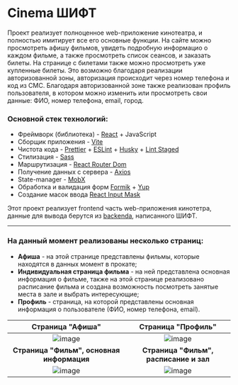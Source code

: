 # Cinema ШИФТ

Проект реализует полноценное web-приложение кинотеатра, и полностью имитирует все его основные функции. На сайте можно просмотреть афишу фильмов, увидеть подробную информацио о каждом фильме, а также просмотреть список сеансов, и заказать билеты. На странице с билетами также можно просмотреть уже купленные билеты. Это возможно благодаря реализации авторизованной зоны, авторизация происходит через номер телефона и код из СМС. Благодаря авторизованной зоне также реализован профиль пользователя, в котором можно изменить или просмотреть свои данные: ФИО, номер телефона, email, город.

### Основной стек технологий:

-   Фреймворк (библиотека) - [React](https://react.dev/) + JavaScript
-   Сборщик приложения - [Vite](https://vitejs.dev/)
-   Чистота кода - [Prettier](https://prettier.io/) + [ESLint](https://eslint.org/) + [Husky](https://www.npmjs.com/package/husky) + [Lint Staged](https://www.npmjs.com/package/lint-staged)
-   Стилизация - [Sass](https://sass-lang.com/)
-   Маршрутизация - [React Router Dom](https://reactrouter.com/en/main)
-   Получение данных с сервера - [Axios](https://www.npmjs.com/package/axios)
-   State-manager - [MobX](https://www.npmjs.com/package/mobx)
-   Обработка и валидация форм [Formik](https://formik.org/) + [Yup](https://www.npmjs.com/package/yup)
-   Создание масок ввода [React Input Mask](https://www.npmjs.com/package/react-input-mask)

Этот проект реализует frontend часть web-приложения кинотетра, данные для вывода берутся из [backendа](https://shift-backend.onrender.com/api#/), написанного ШИФТ.

---

### На данный момент реализованы несколько страниц:

-   **Афиша** - на этой странице представлены фильмы, которые находятся в данных момент в прокате;
-   **Индивидуальная страница фильма** - на ней представлена основная информация о фильме, также на этой странице реализовано расписание фильма и создана возможность посмотреть занятые места в зале и выбрать интересующие;
-   **Профиль** - страница, на которой представлены основная информация о пользователе (ФИО, номер телефона, email).

|                                                Страница "Афиша"                                                 |                                               Страница "Профиль"                                                |
| :-------------------------------------------------------------------------------------------------------------: | :-------------------------------------------------------------------------------------------------------------: |
| ![image](https://github.com/Dima-Sosin/cinema-shift-2024/assets/127529532/d899cddd-09e2-4df6-8a99-6a7a083d5f11) | ![image](https://github.com/Dima-Sosin/cinema-shift-2024/assets/127529532/056e04e4-9338-49d7-94fe-eee2df0dfebe) |
|                                    **Страница "Фильм", основная информация**                                    |                                     **Страница "Фильм", расписание и зал**                                      |
| ![image](https://github.com/Dima-Sosin/cinema-shift-2024/assets/127529532/14af5315-0c76-48af-bf7f-fce7a5cc645b) | ![image](https://github.com/Dima-Sosin/cinema-shift-2024/assets/127529532/11421a59-85f3-497b-b17c-a67e2d279ed1) |
